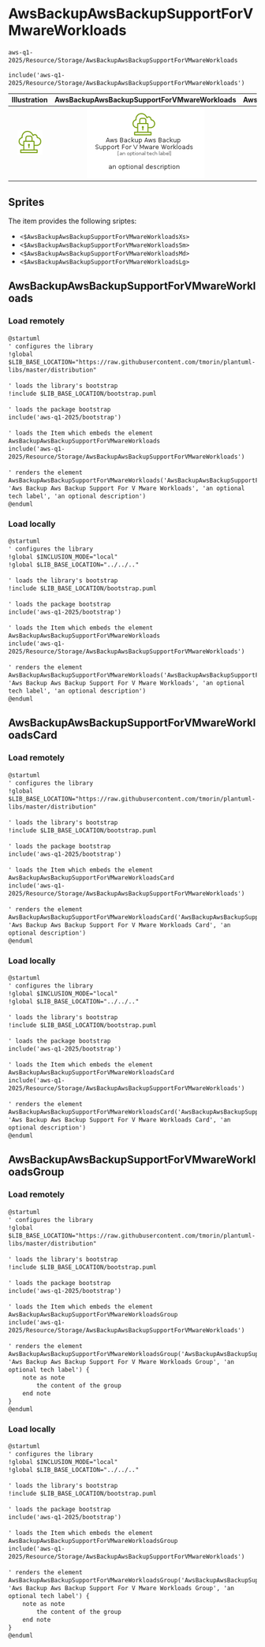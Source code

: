# AwsBackupAwsBackupSupportForVMwareWorkloads


```text
aws-q1-2025/Resource/Storage/AwsBackupAwsBackupSupportForVMwareWorkloads
```

```text
include('aws-q1-2025/Resource/Storage/AwsBackupAwsBackupSupportForVMwareWorkloads')
```



| Illustration | AwsBackupAwsBackupSupportForVMwareWorkloads | AwsBackupAwsBackupSupportForVMwareWorkloadsCard | AwsBackupAwsBackupSupportForVMwareWorkloadsGroup |
| :---: | :---: | :---: | :---: |
| ![illustration for Illustration](../../../aws-q1-2025/Resource/Storage/AwsBackupAwsBackupSupportForVMwareWorkloads.png) | ![illustration for AwsBackupAwsBackupSupportForVMwareWorkloads](../../../aws-q1-2025/Resource/Storage/AwsBackupAwsBackupSupportForVMwareWorkloads.Local.png) | ![illustration for AwsBackupAwsBackupSupportForVMwareWorkloadsCard](../../../aws-q1-2025/Resource/Storage/AwsBackupAwsBackupSupportForVMwareWorkloadsCard.Local.png) | ![illustration for AwsBackupAwsBackupSupportForVMwareWorkloadsGroup](../../../aws-q1-2025/Resource/Storage/AwsBackupAwsBackupSupportForVMwareWorkloadsGroup.Local.png) |



## Sprites
The item provides the following sriptes:

- `<$AwsBackupAwsBackupSupportForVMwareWorkloadsXs>`
- `<$AwsBackupAwsBackupSupportForVMwareWorkloadsSm>`
- `<$AwsBackupAwsBackupSupportForVMwareWorkloadsMd>`
- `<$AwsBackupAwsBackupSupportForVMwareWorkloadsLg>`





## AwsBackupAwsBackupSupportForVMwareWorkloads

### Load remotely
```plantuml
@startuml
' configures the library
!global $LIB_BASE_LOCATION="https://raw.githubusercontent.com/tmorin/plantuml-libs/master/distribution"

' loads the library's bootstrap
!include $LIB_BASE_LOCATION/bootstrap.puml

' loads the package bootstrap
include('aws-q1-2025/bootstrap')

' loads the Item which embeds the element AwsBackupAwsBackupSupportForVMwareWorkloads
include('aws-q1-2025/Resource/Storage/AwsBackupAwsBackupSupportForVMwareWorkloads')

' renders the element
AwsBackupAwsBackupSupportForVMwareWorkloads('AwsBackupAwsBackupSupportForVMwareWorkloads', 'Aws Backup Aws Backup Support For V Mware Workloads', 'an optional tech label', 'an optional description')
@enduml
```

### Load locally
```plantuml
@startuml
' configures the library
!global $INCLUSION_MODE="local"
!global $LIB_BASE_LOCATION="../../.."

' loads the library's bootstrap
!include $LIB_BASE_LOCATION/bootstrap.puml

' loads the package bootstrap
include('aws-q1-2025/bootstrap')

' loads the Item which embeds the element AwsBackupAwsBackupSupportForVMwareWorkloads
include('aws-q1-2025/Resource/Storage/AwsBackupAwsBackupSupportForVMwareWorkloads')

' renders the element
AwsBackupAwsBackupSupportForVMwareWorkloads('AwsBackupAwsBackupSupportForVMwareWorkloads', 'Aws Backup Aws Backup Support For V Mware Workloads', 'an optional tech label', 'an optional description')
@enduml
```

## AwsBackupAwsBackupSupportForVMwareWorkloadsCard

### Load remotely
```plantuml
@startuml
' configures the library
!global $LIB_BASE_LOCATION="https://raw.githubusercontent.com/tmorin/plantuml-libs/master/distribution"

' loads the library's bootstrap
!include $LIB_BASE_LOCATION/bootstrap.puml

' loads the package bootstrap
include('aws-q1-2025/bootstrap')

' loads the Item which embeds the element AwsBackupAwsBackupSupportForVMwareWorkloadsCard
include('aws-q1-2025/Resource/Storage/AwsBackupAwsBackupSupportForVMwareWorkloads')

' renders the element
AwsBackupAwsBackupSupportForVMwareWorkloadsCard('AwsBackupAwsBackupSupportForVMwareWorkloadsCard', 'Aws Backup Aws Backup Support For V Mware Workloads Card', 'an optional description')
@enduml
```

### Load locally
```plantuml
@startuml
' configures the library
!global $INCLUSION_MODE="local"
!global $LIB_BASE_LOCATION="../../.."

' loads the library's bootstrap
!include $LIB_BASE_LOCATION/bootstrap.puml

' loads the package bootstrap
include('aws-q1-2025/bootstrap')

' loads the Item which embeds the element AwsBackupAwsBackupSupportForVMwareWorkloadsCard
include('aws-q1-2025/Resource/Storage/AwsBackupAwsBackupSupportForVMwareWorkloads')

' renders the element
AwsBackupAwsBackupSupportForVMwareWorkloadsCard('AwsBackupAwsBackupSupportForVMwareWorkloadsCard', 'Aws Backup Aws Backup Support For V Mware Workloads Card', 'an optional description')
@enduml
```

## AwsBackupAwsBackupSupportForVMwareWorkloadsGroup

### Load remotely
```plantuml
@startuml
' configures the library
!global $LIB_BASE_LOCATION="https://raw.githubusercontent.com/tmorin/plantuml-libs/master/distribution"

' loads the library's bootstrap
!include $LIB_BASE_LOCATION/bootstrap.puml

' loads the package bootstrap
include('aws-q1-2025/bootstrap')

' loads the Item which embeds the element AwsBackupAwsBackupSupportForVMwareWorkloadsGroup
include('aws-q1-2025/Resource/Storage/AwsBackupAwsBackupSupportForVMwareWorkloads')

' renders the element
AwsBackupAwsBackupSupportForVMwareWorkloadsGroup('AwsBackupAwsBackupSupportForVMwareWorkloadsGroup', 'Aws Backup Aws Backup Support For V Mware Workloads Group', 'an optional tech label') {
    note as note
        the content of the group
    end note
}
@enduml
```

### Load locally
```plantuml
@startuml
' configures the library
!global $INCLUSION_MODE="local"
!global $LIB_BASE_LOCATION="../../.."

' loads the library's bootstrap
!include $LIB_BASE_LOCATION/bootstrap.puml

' loads the package bootstrap
include('aws-q1-2025/bootstrap')

' loads the Item which embeds the element AwsBackupAwsBackupSupportForVMwareWorkloadsGroup
include('aws-q1-2025/Resource/Storage/AwsBackupAwsBackupSupportForVMwareWorkloads')

' renders the element
AwsBackupAwsBackupSupportForVMwareWorkloadsGroup('AwsBackupAwsBackupSupportForVMwareWorkloadsGroup', 'Aws Backup Aws Backup Support For V Mware Workloads Group', 'an optional tech label') {
    note as note
        the content of the group
    end note
}
@enduml
```


